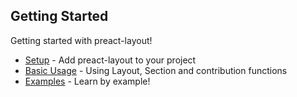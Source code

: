 ## Getting Started

Getting started with preact-layout!

* [Setup](Setup.md) - Add preact-layout to your project
* [Basic Usage](Basic-usage.md) - Using Layout, Section and contribution functions
* [Examples](Examples.md) - Learn by example!

